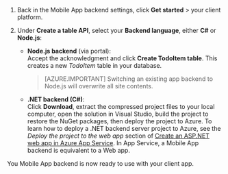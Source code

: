 
1. Back in the Mobile App backend settings, click **Get started** > your client platform. 

2. Under **Create a table API**, select your **Backend language**, either **C#** or **Node.js**:

    + **Node.js backend** (via portal):  
    Accept the acknowledgment and click **Create TodoItem table**. This creates a new *TodoItem* table in your database.
     
        >[AZURE.IMPORTANT] Switching an existing app backend to Node.js will overwrite all site contents.

    + **.NET backend (C#)**:  
    Click **Download**, extract the compressed project files to your local computer, open the solution in Visual Studio, build the project to restore the NuGet packages, then deploy the project to Azure. To learn how to deploy a .NET backend server project to Azure, see the *Deploy the project to the web app* section of  [Create an ASP.NET web app in Azure App Service](../articles/app-service-web/web-sites-dotnet-get-started.md#deploy-the-project-to-the-web-app). In App Service, a Mobile App backend is equivalent to a Web app.
     
You Mobile App backend is now ready to use with your client app.


